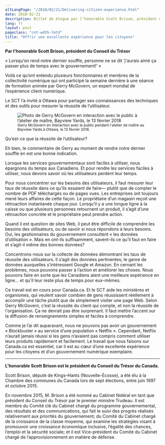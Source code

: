 ```yaml
---
altLangPage: "/2018/02/21/Delivering-citizen-experience.html"
date: 2018-02-21
description: Billet de blogue par l’honorable Scott Brison, président du Conseil du Trésor.
lang: fr
layout: post
pageclass: "cnt-wdth-lmtd"
title: "Offrir une excellente expérience pour les citoyens"
---
```


**Par l'honorable Scott Brison, président du Conseil du Trésor**

«&nbsp;Lorsqu’on rend notre dernier souffle, personne ne se dit ‘j'aurais aimé ça passer plus de temps avec le gouvernement!’&nbsp;»

Voilà ce qu’ont entendu plusieurs fonctionnaires et membres de la collectivité numérique qui ont participé la semaine dernière à une séance de formation animée par Gerry McGovern, un expert mondial de l’expérience client numérique.

Le SCT l’a invité à Ottawa pour partager ses connaissances des techniques et des outils pour mesurer la réussite de l’utilisateur.

<figure>
	<img class="img-responsive" alt="Photo de Gerry McGovern en interaction avec le public à l’atelier de maître, Bayview Yards, le 13 février 2018" src="/images/gerry-week/Gerry and mic 2018_02_18-4075.jpg">
	<figcaption>
		<small>Gerry McGovern en interaction avec le public pendant l'atelier de maître au Bayview Yards à Ottawa, le 13 février 2018.</small>
	</figcaption>
</figure>

Qu’est-ce que la réussite de l’utilisateur?

Eh bien, le commentaire de Gerry au moment de rendre notre dernier souffle en est une bonne indication.

Lorsque les services gouvernementaux sont faciles à utiliser, nous épargnons du temps aux Canadiens. Et pour rendre les services faciles à utiliser, nous devons savoir où les utilisateurs perdent leur temps.

Pour nous concentrer sur les besoins des utilisateurs, il faut mesurer leur taux de réussite dans ce qu’ils essaient de faire— plutôt que de compter le nombre de PDF téléchargés ou de pages vues. Les entreprises ont toujours mené leurs affaires de cette façon. Le propriétaire d’un magasin reçoit une rétroaction instantanée chaque jour. Lorsqu’il y a une longue ligne à la caisse ou que plusieurs personnes retournent un produit, il s’agit d’une rétroaction concrète et le propriétaire peut prendre action.

Quand il est question de sites Web, il peut être difficile de comprendre les besoins des utilisateurs, ou de savoir si nous répondons à leurs besoins. Oui, les gestionnaires du gouvernement consultent «&nbsp;les données d’utilisation&nbsp;». Mais en ont-ils suffisamment, savent-ils ce qu’il faut en faire et s’agit-il même des bonnes données?

Concentrons-nous sur la collecte de données démontrant les taux de réussite des utilisateurs. Il s’agit des données pertinentes; le genre de données auxquelles s’intéressent Google et Amazon. En cernant les problèmes, nous pouvons passer à l’action et améliorer les choses. Nous pouvons faire en sorte que les Canadiens aient une meilleure expérience en ligne… et qu’il leur reste plus de temps pour eux-mêmes.

Ce travail est en cours pour Canada.ca. Et le SCT aide les ministères et organismes, qui veulent savoir combien de gens réussissent réellement à accomplir une tâche plutôt que de simplement visiter une page Web. Selon Gerry McGovern, c’est la réussite du client qui compte, et non la réussite de l'organisation. Ça ne devrait pas être surprenant. Il faut mettre l’accent sur la diffusion de renseignements simples et faciles à comprendre.

Comme je l’ai dit auparavant, nous ne pouvons pas avoir un gouvernement «&nbsp;Blockbuster&nbsp;» au service d’une population «&nbsp;Netflix&nbsp;». Cependant, Netflix n’aurait jamais réussi si les gens n’avaient pas compris comment utiliser leurs produits rapidement et facilement.
Le travail que nous faisons sur Canada.ca est essentiel, car il est au cœur d’une excellente expérience pour les citoyens et d’un gouvernement numérique exemplaire.

<hr>

**L'honorable Scott Brison est le président du Conseil du Trésor du Canada.**

Scott Brison, député de Kings–Hants (Nouvelle-Écosse), a été élu à la Chambre des communes du Canada lors de sept élections, entre juin 1997 et octobre 2015.

En novembre 2015, M. Brison a été nommé au Cabinet fédéral en tant que président du Conseil du Trésor par le premier ministre Trudeau. Il est membre du Comité clé du Cabinet chargé du programme gouvernemental, des résultats et des communications, qui fait le suivi des progrès réalisés relativement aux priorités du gouvernement; du Comité du Cabinet chargé de la croissance de la classe moyenne, qui examine les stratégies visant à promouvoir une croissance économique inclusive, l’égalité des chances, l’emploi et la sécurité sociale; et il est Vice-président du Comité du Cabinet chargé de l’approvisionnement en matière de défense.
